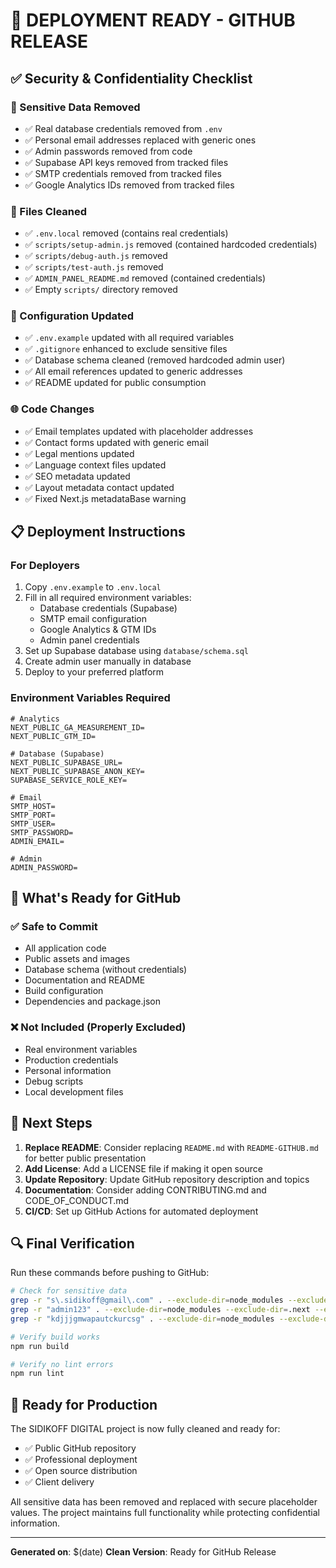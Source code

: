 # 🚀 DEPLOYMENT READY - GITHUB RELEASE

## ✅ Security & Confidentiality Checklist

### 🔐 Sensitive Data Removed
- ✅ Real database credentials removed from `.env`
- ✅ Personal email addresses replaced with generic ones
- ✅ Admin passwords removed from code
- ✅ Supabase API keys removed from tracked files
- ✅ SMTP credentials removed from tracked files
- ✅ Google Analytics IDs removed from tracked files

### 📁 Files Cleaned
- ✅ `.env.local` removed (contains real credentials)
- ✅ `scripts/setup-admin.js` removed (contained hardcoded credentials)
- ✅ `scripts/debug-auth.js` removed
- ✅ `scripts/test-auth.js` removed
- ✅ `ADMIN_PANEL_README.md` removed (contained credentials)
- ✅ Empty `scripts/` directory removed

### 🔧 Configuration Updated
- ✅ `.env.example` updated with all required variables
- ✅ `.gitignore` enhanced to exclude sensitive files
- ✅ Database schema cleaned (removed hardcoded admin user)
- ✅ All email references updated to generic addresses
- ✅ README updated for public consumption

### 🌐 Code Changes
- ✅ Email templates updated with placeholder addresses
- ✅ Contact forms updated with generic email
- ✅ Legal mentions updated
- ✅ Language context files updated
- ✅ SEO metadata updated
- ✅ Layout metadata contact updated
- ✅ Fixed Next.js metadataBase warning

## 📋 Deployment Instructions

### For Deployers
1. Copy `.env.example` to `.env.local`
2. Fill in all required environment variables:
   - Database credentials (Supabase)
   - SMTP email configuration
   - Google Analytics & GTM IDs
   - Admin panel credentials
3. Set up Supabase database using `database/schema.sql`
4. Create admin user manually in database
5. Deploy to your preferred platform

### Environment Variables Required
```env
# Analytics
NEXT_PUBLIC_GA_MEASUREMENT_ID=
NEXT_PUBLIC_GTM_ID=

# Database (Supabase)
NEXT_PUBLIC_SUPABASE_URL=
NEXT_PUBLIC_SUPABASE_ANON_KEY=
SUPABASE_SERVICE_ROLE_KEY=

# Email
SMTP_HOST=
SMTP_PORT=
SMTP_USER=
SMTP_PASSWORD=
ADMIN_EMAIL=

# Admin
ADMIN_PASSWORD=
```

## 🎯 What's Ready for GitHub

### ✅ Safe to Commit
- All application code
- Public assets and images
- Database schema (without credentials)
- Documentation and README
- Build configuration
- Dependencies and package.json

### ❌ Not Included (Properly Excluded)
- Real environment variables
- Production credentials
- Personal information
- Debug scripts
- Local development files

## 🚀 Next Steps

1. **Replace README**: Consider replacing `README.md` with `README-GITHUB.md` for better public presentation
2. **Add License**: Add a LICENSE file if making it open source
3. **Update Repository**: Update GitHub repository description and topics
4. **Documentation**: Consider adding CONTRIBUTING.md and CODE_OF_CONDUCT.md
5. **CI/CD**: Set up GitHub Actions for automated deployment

## 🔍 Final Verification

Run these commands before pushing to GitHub:

```bash
# Check for sensitive data
grep -r "s\.sidikoff@gmail\.com" . --exclude-dir=node_modules --exclude-dir=.next --exclude-dir=.git || echo "✅ No personal emails found"
grep -r "admin123" . --exclude-dir=node_modules --exclude-dir=.next --exclude-dir=.git || echo "✅ No hardcoded passwords found"
grep -r "kdjjjgmwapautckurcsg" . --exclude-dir=node_modules --exclude-dir=.next --exclude-dir=.git || echo "✅ No Supabase URLs found"

# Verify build works
npm run build

# Verify no lint errors
npm run lint
```

## 🎉 Ready for Production

The SIDIKOFF DIGITAL project is now fully cleaned and ready for:
- ✅ Public GitHub repository
- ✅ Professional deployment
- ✅ Open source distribution
- ✅ Client delivery

All sensitive data has been removed and replaced with secure placeholder values. The project maintains full functionality while protecting confidential information.

---

**Generated on**: $(date)
**Clean Version**: Ready for GitHub Release
